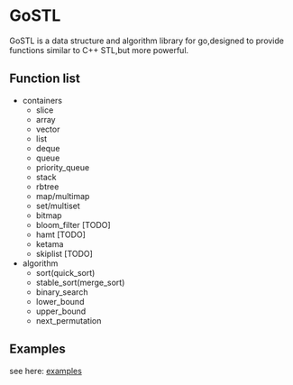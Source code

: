 # GoSTL

GoSTL is a data structure and algorithm library for go,designed to provide functions similar to C++ STL,but more powerful.

## Function list
- containers
    - slice
    - array
    - vector
    - list
    - deque
    - queue
    - priority_queue
    - stack
    - rbtree
    - map/multimap
    - set/multiset
    - bitmap
    - bloom_filter [TODO]
    - hamt [TODO]
    - ketama
    - skiplist [TODO] 
- algorithm
    - sort(quick_sort)
    - stable_sort(merge_sort)
    - binary_search
    - lower_bound
    - upper_bound
    - next_permutation
    
 ## Examples
 see here: [examples](/exmaples)